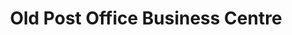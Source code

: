 ---
title: "Old Post Office Business Centre"
url: /donabate/old-post-office-business-centre/
shop: mall
---